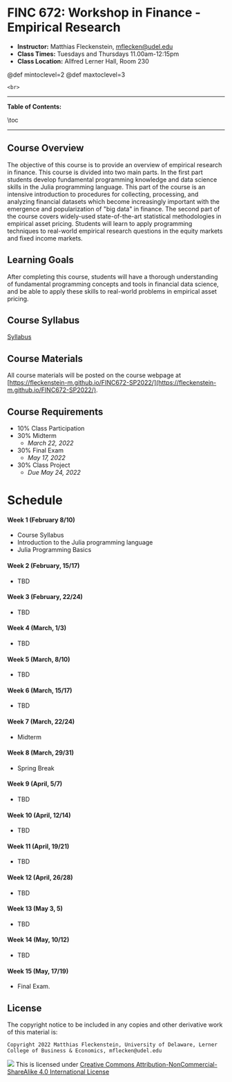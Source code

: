
# FINC 672: Workshop in Finance - Empirical Research


* **Instructor:** Matthias Fleckenstein, [mflecken@udel.edu](mailto:mflecken@udel.edu)
* **Class Times:** Tuesdays and Thursdays 11.00am-12:15pm
* **Class Location:** Allfred Lerner Hall, Room 230

@def mintoclevel=2 
@def maxtoclevel=3

~~~
<br>
~~~

---

**Table of Contents:**

\toc

---

## Course Overview

The objective of this course is to provide an overview of empirical research in finance. This course is divided into two main parts. In the first part students develop fundamental programming knowledge and data science skills in the Julia programming language. This part of the course is an intensive introduction to procedures for collecting, processing, and analyzing financial datasets which become increasingly important with the emergence and popularization of "big data" in finance. The second part of the course covers widely-used state-of-the-art statistical methodologies in empirical asset pricing. Students will learn to apply programming techniques to real-world empirical research questions in the equity markets and fixed income markets.

## Learning Goals

After completing this course, students will have a thorough understanding of fundamental programming concepts and tools in financial data science, and be able to apply these skills to real-world problems in empirical asset pricing.

## Course Syllabus
[Syllabus](./assets/syllabus.pdf)

## Course Materials
All course materials will be posted on the course webpage at [https://fleckenstein-m.github.io/FINC672-SP2022/](https://fleckenstein-m.github.io/FINC672-SP2022/).

## Course Requirements

- 10% Class Participation
- 30% Midterm
  - *March 22, 2022*
- 30% Final Exam
  - *May 17, 2022*
- 30% Class Project
  - *Due May 24, 2022*


# Schedule

#### Week 1 (February 8/10)
  - Course Syllabus
  - Introduction to the Julia programming language
  - Julia Programming Basics

#### Week 2 (February, 15/17)
  - TBD

#### Week 3 (February, 22/24)
  - TBD

#### Week 4 (March, 1/3)
  - TBD

#### Week 5 (March, 8/10)
  - TBD

#### Week 6 (March, 15/17)
  - TBD

#### Week 7 (March, 22/24)
  - Midterm

#### Week 8 (March, 29/31)
  - Spring Break

#### Week 9 (April, 5/7)
  - TBD

#### Week 10 (April, 12/14)
  - TBD

#### Week 11 (April, 19/21)
  - TBD

#### Week 12 (April, 26/28)
  - TBD

#### Week 13 (May 3, 5)
  - TBD

#### Week 14 (May, 10/12)
  - TBD

#### Week 15 (May, 17/19)
  - Final Exam.





## License

The copyright notice to be included in any copies and other derivative work of this material is:

```
Copyright 2022 Matthias Fleckenstein, University of Delaware, Lerner College of Business & Economics, mflecken@udel.edu
```

![](https://licensebuttons.net/l/by-nc-sa/4.0/80x15.png) This is licensed under [Creative Commons Attribution-NonCommercial-ShareAlike 4.0 International License](http://creativecommons.org/licenses/by-nc-sa/4.0/)
